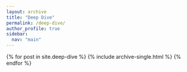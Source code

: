```yaml
---
layout: archive
title: "Deep Dive"
permalink: /deep-dive/
author_profile: true
sidebar:
  nav: "main"
---
```


{% for post in site.deep-dive %}
  {% include archive-single.html %}
{% endfor %}
